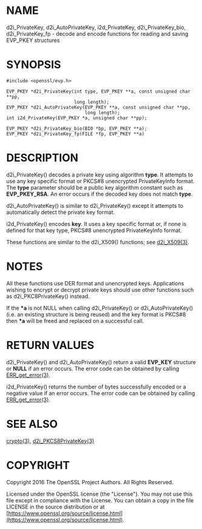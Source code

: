 # NAME

d2i\_PrivateKey, d2i\_AutoPrivateKey, i2d\_PrivateKey,
d2i\_PrivateKey\_bio, d2i\_PrivateKey\_fp
\- decode and encode functions for reading and saving EVP\_PKEY structures

# SYNOPSIS

    #include <openssl/evp.h>

    EVP_PKEY *d2i_PrivateKey(int type, EVP_PKEY **a, const unsigned char **pp,
                             long length);
    EVP_PKEY *d2i_AutoPrivateKey(EVP_PKEY **a, const unsigned char **pp,
                                 long length);
    int i2d_PrivateKey(EVP_PKEY *a, unsigned char **pp);

    EVP_PKEY *d2i_PrivateKey_bio(BIO *bp, EVP_PKEY **a);
    EVP_PKEY *d2i_PrivateKey_fp(FILE *fp, EVP_PKEY **a)

# DESCRIPTION

d2i\_PrivateKey() decodes a private key using algorithm **type**. It attempts to
use any key specific format or PKCS#8 unencrypted PrivateKeyInfo format. The
**type** parameter should be a public key algorithm constant such as
**EVP\_PKEY\_RSA**. An error occurs if the decoded key does not match **type**.

d2i\_AutoPrivateKey() is similar to d2i\_PrivateKey() except it attempts to
automatically detect the private key format.

i2d\_PrivateKey() encodes **key**. It uses a key specific format or, if none is
defined for that key type, PKCS#8 unencrypted PrivateKeyInfo format.

These functions are similar to the d2i\_X509() functions; see [d2i\_X509(3)](http://man.he.net/man3/d2i_X509).

# NOTES

All these functions use DER format and unencrypted keys. Applications wishing
to encrypt or decrypt private keys should use other functions such as
d2i\_PKC8PrivateKey() instead.

If the **\*a** is not NULL when calling d2i\_PrivateKey() or d2i\_AutoPrivateKey()
(i.e. an existing structure is being reused) and the key format is PKCS#8
then **\*a** will be freed and replaced on a successful call.

# RETURN VALUES

d2i\_PrivateKey() and d2i\_AutoPrivateKey() return a valid **EVP\_KEY** structure
or **NULL** if an error occurs. The error code can be obtained by calling
[ERR\_get\_error(3)](http://man.he.net/man3/ERR_get_error).

i2d\_PrivateKey() returns the number of bytes successfully encoded or a
negative value if an error occurs. The error code can be obtained by calling
[ERR\_get\_error(3)](http://man.he.net/man3/ERR_get_error).

# SEE ALSO

[crypto(3)](http://man.he.net/man3/crypto),
[d2i\_PKCS8PrivateKey(3)](http://man.he.net/man3/d2i_PKCS8PrivateKey)

# COPYRIGHT

Copyright 2016 The OpenSSL Project Authors. All Rights Reserved.

Licensed under the OpenSSL license (the "License").  You may not use
this file except in compliance with the License.  You can obtain a copy
in the file LICENSE in the source distribution or at
[https://www.openssl.org/source/license.html](https://www.openssl.org/source/license.html).
